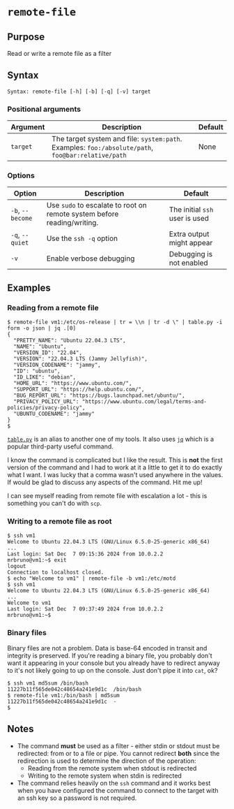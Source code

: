 # `remote-file`

## Purpose
Read or write a remote file as a filter

## Syntax
```
Syntax: remote-file [-h] [-b] [-q] [-v] target
```
### Positional arguments
| Argument | Description                                                                                        | Default |
|----------|----------------------------------------------------------------------------------------------------|---------|
| `target` | The target system and file: `system:path`.  Examples: `foo:/absolute/path`, `foo@bar:relative/path` | None    |


### Options
| Option           | Description                                                             | Default                        |
|------------------|-------------------------------------------------------------------------|--------------------------------|
| `-b`, `--become` | Use `sudo` to escalate to root on remote system before reading/writing. | The initial `ssh` user is used |
| `-q`, `--quiet`  | Use the `ssh -q` option                                                 | Extra output might appear      |
| `-v`             | Enable verbose debugging                                                | Debugging is not enabled       |

## Examples

### Reading from a remote file
```
$ remote-file vm1:/etc/os-release | tr = \\n | tr -d \" | table.py -i form -o json | jq .[0]
{
  "PRETTY_NAME": "Ubuntu 22.04.3 LTS",
  "NAME": "Ubuntu",
  "VERSION_ID": "22.04",
  "VERSION": "22.04.3 LTS (Jammy Jellyfish)",
  "VERSION_CODENAME": "jammy",
  "ID": "ubuntu",
  "ID_LIKE": "debian",
  "HOME_URL": "https://www.ubuntu.com/",
  "SUPPORT_URL": "https://help.ubuntu.com/",
  "BUG_REPORT_URL": "https://bugs.launchpad.net/ubuntu/",
  "PRIVACY_POLICY_URL": "https://www.ubuntu.com/legal/terms-and-policies/privacy-policy",
  "UBUNTU_CODENAME": "jammy"
}
$ 
```
 [`table.py`](table.md) is an alias to another one of my tools.  It also uses [`jq`](https://jqlang.github.io/jq/) which is a popular third-party useful command.
 
I know the command is complicated but I like the result.  This is **not** the first version of the command and I had to work at it a little to get it to do exactly what I want.  I was lucky that a comma wasn't used anywhere in the values.  If would be glad to discuss any aspects of the command.  Hit me up!

I can see myself reading from remote file with escalation a lot - this is something you can't do with `scp`.

### Writing to a remote file as root
```
$ ssh vm1
Welcome to Ubuntu 22.04.3 LTS (GNU/Linux 6.5.0-25-generic x86_64)
...
Last login: Sat Dec  7 09:15:36 2024 from 10.0.2.2
mrbruno@vm1:~$ exit
logout
Connection to localhost closed.
$ echo "Welcome to vm1" | remote-file -b vm1:/etc/motd
$ ssh vm1
Welcome to Ubuntu 22.04.3 LTS (GNU/Linux 6.5.0-25-generic x86_64)
...
Welcome to vm1
Last login: Sat Dec  7 09:37:49 2024 from 10.0.2.2
mrbruno@vm1:~$
```

### Binary files
Binary files are not a problem.  Data is base-64 encoded in transit and integrity is preserved.  If you're reading a binary file, you probably don't want it appearing in your console but you already have to redirect anyway to it's not likely going to up on the console.  Just don't pipe it into `cat`, ok?
```
$ ssh vm1 md5sum /bin/bash
11227b11f565de042c48654a241e9d1c  /bin/bash
$ remote-file vm1:/bin/bash | md5sum 
11227b11f565de042c48654a241e9d1c  -
$
```

## Notes

- The command **must** be used as a filter - either stdin or stdout must be redirected: from or to a file or pipe.  You cannot redirect **both** since the redirection is used to determine the direction of the operation:
    - Reading from the remote system when stdout is redirected
    - Writing to the remote system when stdin is redirected
- The command relies heavily on the `ssh` command and it works best when you have configured the command to connect to the target with an ssh key so a password is not required.
